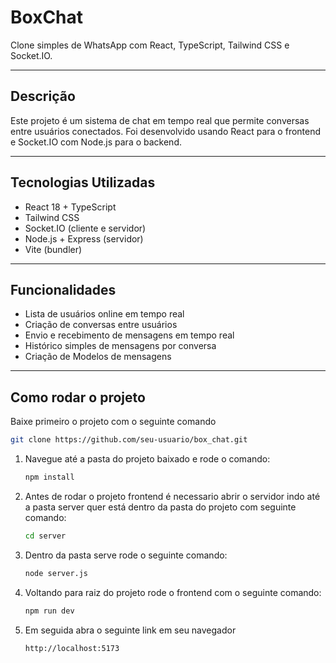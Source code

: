 # BoxChat

Clone simples de WhatsApp com React, TypeScript, Tailwind CSS e Socket.IO.

---

## Descrição

Este projeto é um sistema de chat em tempo real que permite conversas entre usuários conectados. Foi desenvolvido usando React para o frontend e Socket.IO com Node.js para o backend.

---

## Tecnologias Utilizadas

- React 18 + TypeScript
- Tailwind CSS
- Socket.IO (cliente e servidor)
- Node.js + Express (servidor)
- Vite (bundler)

---

## Funcionalidades

- Lista de usuários online em tempo real
- Criação de conversas entre usuários
- Envio e recebimento de mensagens em tempo real
- Histórico simples de mensagens por conversa
- Criação de Modelos de mensagens

---

## Como rodar o projeto
Baixe primeiro o projeto com o seguinte comando
```bash
git clone https://github.com/seu-usuario/box_chat.git
```

1. Navegue até a pasta do projeto baixado e rode o comando:
   ```bash
   npm install

2. Antes de rodar o projeto frontend é necessario abrir o servidor indo até a pasta server quer está dentro da pasta do projeto com seguinte comando:
   ```bash
   cd server
   
3. Dentro da pasta serve rode o seguinte comando:
   ```bash
   node server.js

4. Voltando para raiz do projeto rode o frontend com o seguinte comando:
   ```bash
   npm run dev
5. Em seguida abra o seguinte link em seu navegador
   ```bash
   http://localhost:5173


